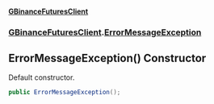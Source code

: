 #### [GBinanceFuturesClient](./index.md 'index')
### [GBinanceFuturesClient](./GBinanceFuturesClient.md 'GBinanceFuturesClient').[ErrorMessageException](./GBinanceFuturesClient-ErrorMessageException.md 'GBinanceFuturesClient.ErrorMessageException')
## ErrorMessageException() Constructor
Default constructor.  
```csharp
public ErrorMessageException();
```
